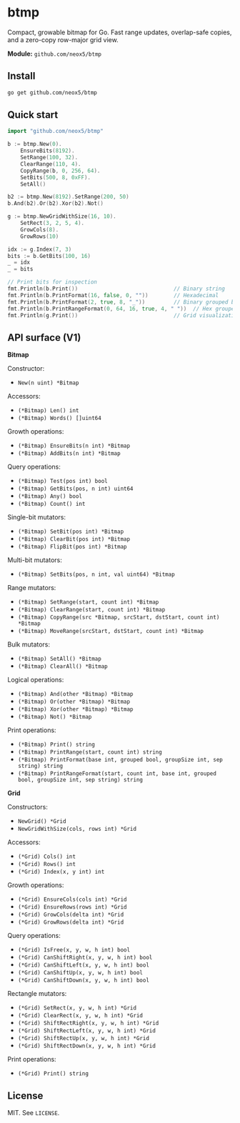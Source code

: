 # btmp

Compact, growable bitmap for Go. Fast range updates, overlap-safe copies, and a zero-copy row-major grid view.

**Module:** `github.com/neox5/btmp`

## Install
```bash
go get github.com/neox5/btmp
```

## Quick start

```go
import "github.com/neox5/btmp"

b := btmp.New(0).
    EnsureBits(8192).
    SetRange(100, 32).
    ClearRange(110, 4).
    CopyRange(b, 0, 256, 64).
    SetBits(500, 8, 0xFF).
    SetAll()

b2 := btmp.New(8192).SetRange(200, 50)
b.And(b2).Or(b2).Xor(b2).Not()

g := btmp.NewGridWithSize(16, 10).
    SetRect(3, 2, 5, 4).
    GrowCols(8).
    GrowRows(10)

idx := g.Index(7, 3)
bits := b.GetBits(100, 16)
_ = idx
_ = bits

// Print bits for inspection
fmt.Println(b.Print())                              // Binary string
fmt.Println(b.PrintFormat(16, false, 0, ""))        // Hexadecimal
fmt.Println(b.PrintFormat(2, true, 8, "_"))         // Binary grouped by 8
fmt.Println(b.PrintRangeFormat(0, 64, 16, true, 4, " "))  // Hex grouped
fmt.Println(g.Print())                              // Grid visualization
```

## API surface (V1)

**Bitmap**

Constructor:
* `New(n uint) *Bitmap`

Accessors:
* `(*Bitmap) Len() int`
* `(*Bitmap) Words() []uint64`

Growth operations:
* `(*Bitmap) EnsureBits(n int) *Bitmap`
* `(*Bitmap) AddBits(n int) *Bitmap`

Query operations:
* `(*Bitmap) Test(pos int) bool`
* `(*Bitmap) GetBits(pos, n int) uint64`
* `(*Bitmap) Any() bool`
* `(*Bitmap) Count() int`

Single-bit mutators:
* `(*Bitmap) SetBit(pos int) *Bitmap`
* `(*Bitmap) ClearBit(pos int) *Bitmap`
* `(*Bitmap) FlipBit(pos int) *Bitmap`

Multi-bit mutators:
* `(*Bitmap) SetBits(pos, n int, val uint64) *Bitmap`

Range mutators:
* `(*Bitmap) SetRange(start, count int) *Bitmap`
* `(*Bitmap) ClearRange(start, count int) *Bitmap`
* `(*Bitmap) CopyRange(src *Bitmap, srcStart, dstStart, count int) *Bitmap`
* `(*Bitmap) MoveRange(srcStart, dstStart, count int) *Bitmap`

Bulk mutators:
* `(*Bitmap) SetAll() *Bitmap`
* `(*Bitmap) ClearAll() *Bitmap`

Logical operations:
* `(*Bitmap) And(other *Bitmap) *Bitmap`
* `(*Bitmap) Or(other *Bitmap) *Bitmap`
* `(*Bitmap) Xor(other *Bitmap) *Bitmap`
* `(*Bitmap) Not() *Bitmap`

Print operations:
* `(*Bitmap) Print() string`
* `(*Bitmap) PrintRange(start, count int) string`
* `(*Bitmap) PrintFormat(base int, grouped bool, groupSize int, sep string) string`
* `(*Bitmap) PrintRangeFormat(start, count int, base int, grouped bool, groupSize int, sep string) string`

**Grid**

Constructors:
* `NewGrid() *Grid`
* `NewGridWithSize(cols, rows int) *Grid`

Accessors:
* `(*Grid) Cols() int`
* `(*Grid) Rows() int`
* `(*Grid) Index(x, y int) int`

Growth operations:
* `(*Grid) EnsureCols(cols int) *Grid`
* `(*Grid) EnsureRows(rows int) *Grid`
* `(*Grid) GrowCols(delta int) *Grid`
* `(*Grid) GrowRows(delta int) *Grid`

Query operations:
* `(*Grid) IsFree(x, y, w, h int) bool`
* `(*Grid) CanShiftRight(x, y, w, h int) bool`
* `(*Grid) CanShiftLeft(x, y, w, h int) bool`
* `(*Grid) CanShiftUp(x, y, w, h int) bool`
* `(*Grid) CanShiftDown(x, y, w, h int) bool`

Rectangle mutators:
* `(*Grid) SetRect(x, y, w, h int) *Grid`
* `(*Grid) ClearRect(x, y, w, h int) *Grid`
* `(*Grid) ShiftRectRight(x, y, w, h int) *Grid`
* `(*Grid) ShiftRectLeft(x, y, w, h int) *Grid`
* `(*Grid) ShiftRectUp(x, y, w, h int) *Grid`
* `(*Grid) ShiftRectDown(x, y, w, h int) *Grid`

Print operations:
* `(*Grid) Print() string`

## License

MIT. See `LICENSE`.
